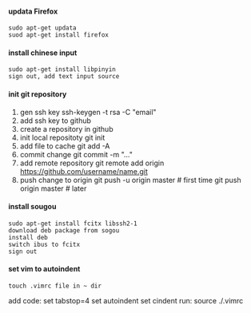#### updata Firefox
    sudo apt-get updata
    suod apt-get install firefox

#### install chinese input
    sudo apt-get install libpinyin
    sign out, add text input source

#### init git repository
1. gen ssh key
    ssh-keygen -t rsa -C "email"
2. add ssh key to github
3. create a repository in github
4. init local repositoty
    git init
5. add file to cache
    git add -A
6. commit change
    git commit -m "..."
7. add remote repository
    git remote add origin https://github.com/username/name.git
8. push change to origin
    git push -u origin master # first time
    git push origin master # later

#### install sougou
    sudo apt-get install fcitx libssh2-1
    download deb package from sogou
    install deb
    switch ibus to fcitx
    sign out 

#### set vim to autoindent
    touch .vimrc file in ~ dir
add code:
    set tabstop=4
    set autoindent
    set cindent
run:
    source ./.vimrc


